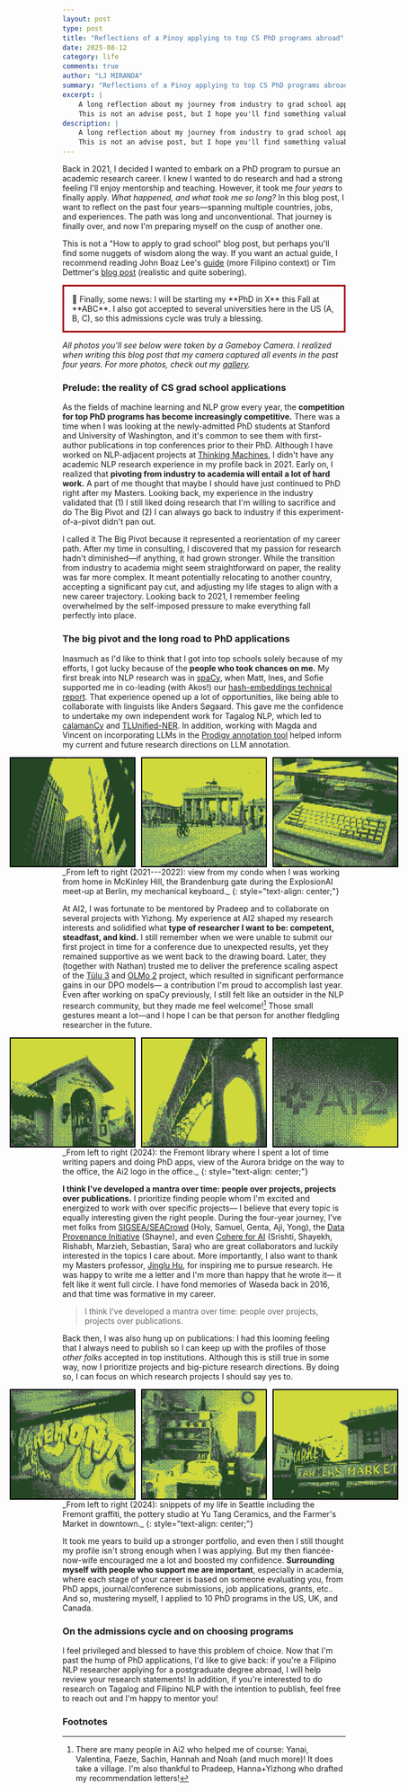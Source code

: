 ```yaml
---
layout: post
type: post
title: "Reflections of a Pinoy applying to top CS PhD programs abroad"
date: 2025-08-12
category: life
comments: true
author: "LJ MIRANDA"
summary: "Reflections of a Pinoy applying to top CS PhD programs abroad"
excerpt: |
    A long reflection about my journey from industry to grad school applications&mdash;spanning countries, jobs, and experiences.
    This is not an advise post, but I hope you'll find something valuable along the way.
description: |
    A long reflection about my journey from industry to grad school applications&mdash;spanning multiple countries, jobs, and experiences.
    This is not an advise post, but I hope you'll find something valuable along the way.
---
```


<span class="firstcharacter">B</span>ack in 2021, I decided I wanted to embark on a PhD program to pursue an academic research career.
I knew I wanted to do research and had a strong feeling I'll enjoy mentorship and teaching.
However, it took me *four years* to finally apply.
*What happened, and what took me so long?*
In this blog post, I want to reflect on the past four years&mdash;spanning multiple countries, jobs, and experiences.
The path was long and unconventional.
That journey is finally over, and now I'm preparing myself on the cusp of another one.

This is not a "How to apply to grad school" blog post, but perhaps you'll find some nuggets of wisdom along the way.
If you want an actual guide, I recommend reading John Boaz Lee's [guide](https://drive.google.com/file/d/1N5ETwBh9dyLpxGRKIA9LXXJ_Jy44i1TP/view) (more Filipino context) or Tim Dettmer's [blog post](https://timdettmers.com/2018/11/26/phd-applications/) (realistic and quite sobering).


<p style="border:3px; border-style:solid; border-color:#a00000; padding: 1em;">
📣 Finally, some news: I will be starting my **PhD in X** this Fall at **ABC**.
I also got accepted to several universities here in the US (A, B, C), so this admissions cycle was truly a blessing.
</p>

*All photos you'll see below were taken by a Gameboy Camera. I realized when writing this blog post that my camera captured all events in the past four years. For more photos, check out my [gallery](/gallery).*


### Prelude: the reality of CS grad school applications

As the fields of machine learning and NLP grow every year, the **competition for top PhD programs has become increasingly competitive.**
There was a time when I was looking at the newly-admitted PhD students at Stanford and University of Washington, and it's common to see them with first-author publications in top conferences prior to their PhD.
Although I have worked on NLP-adjacent projects at [Thinking Machines](https://thinkingmachin.es/), I didn't have any academic NLP research experience in my profile back in 2021.
Early on, I realized that **pivoting from industry to academia will entail a lot of hard work.**
A part of me thought that maybe I should have just continued to PhD right after my Masters.
Looking back, my experience in the industry validated that (1) I still liked doing research that I'm willing to sacrifice and do The Big Pivot and (2) I can always go back to industry if this experiment-of-a-pivot didn't pan out.

I called it The Big Pivot because it represented a reorientation of my career path. 
After my time in consulting, I discovered that my passion for research hadn't diminished&mdash;if anything, it had grown stronger. 
While the transition from industry to academia might seem straightforward on paper, the reality was far more complex. 
It meant potentially relocating to another country, accepting a significant pay cut, and adjusting my life stages to align with a new career trajectory. 
Looking back to 2021, I remember feeling overwhelmed by the self-imposed pressure to make everything fall perfectly into place.

### The big pivot and the long road to PhD applications

Inasmuch as I'd like to think that I got into top schools solely because of my efforts, I got lucky because of the **people who took chances on me.**
My first break into NLP research was in [spaCy](https://spacy.io), when Matt, Ines, and Sofie supported me in co-leading (with Akos!) our [hash-embeddings technical report](https://arxiv.org/abs/2212.09255).
That experience opened up a lot of opportunities, like being able to collaborate with linguists like Anders S&oslash;gaard.
This gave me the confidence to undertake my own independent work for Tagalog NLP, which led to [calamanCy](https://aclanthology.org/2023.nlposs-1.1.pdf) and [TLUnified-NER](https://arxiv.org/abs/2311.07161).
In addition, working with Magda and Vincent on incorporating LLMs in the [Prodigy annotation tool](https://prodigy.ai/) helped inform my current and future research directions on LLM annotation.


<div style="display: flex; justify-content: center;">
<img src="/assets/png/grad-school/skyscraper.png" width="220" style="border: 2px solid black; margin: 0 5px;">
<img src="/assets/png/grad-school/berlin.png" width="220" style="border: 2px solid black; margin: 0 5px;">
<img src="/assets/png/grad-school/remote.png" width="220" style="border: 2px solid black; margin: 0 5px;">
</div>
_From left to right (2021---2022): view from my condo when I was working from home in McKinley Hill, the Brandenburg gate during the ExplosionAI meet-up at Berlin, my mechanical keyboard._
{: style="text-align: center;"}

At AI2, I was fortunate to be mentored by Pradeep and to collaborate on several projects with Yizhong. 
My experience at AI2 shaped my research interests and solidified what **type of researcher I want to be: competent, steadfast, and kind.**
I still remember when we were unable to submit our first project in time for a conference due to unexpected results, yet they remained supportive as we went back to the drawing board. 
Later, they (together with Nathan) trusted me to deliver the preference scaling aspect of the [T&uuml;lu 3](https://allenai.org/papers/tulu-3-report.pdf) and [OLMo 2](https://allenai.org/olmo) project, which resulted in significant performance gains in our DPO models&mdash; a contribution I'm proud to accomplish last year. 
Even after working on spaCy previously, I still felt like an outsider in the NLP research community, but they made me feel welcome![^1]
Those small gestures meant a lot&mdash;and I hope I can be that person for another fledgling researcher in the future.

<div style="display: flex; justify-content: center;">
<img src="/assets/png/grad-school/library.png" width="220" style="border: 2px solid black; margin: 0 5px;">
<img src="/assets/png/grad-school/aurora.png" width="220" style="border: 2px solid black; margin: 0 5px;">
<img src="/assets/png/grad-school/ai2.png" width="220" style="border: 2px solid black; margin: 0 5px;">
</div>
_From left to right (2024): the Fremont library where I spent a lot of time writing papers and doing PhD apps, view of the Aurora bridge on the way to the office, the Ai2 logo in the office._
{: style="text-align: center;"}

**I think I've developed a mantra over time: people over projects, projects over publications.**
I prioritize finding people whom I'm excited and energized to work with over specific projects&mdash; I believe that every topic is equally interesting given the right people.
During the four-year journey, I've met folks from [SIGSEA/SEACrowd](https://seacrowd.github.io/seacrowd-catalogue/contributors) (Holy, Samuel, Genta, Aji, Yong), the [Data Provenance Initiative](https://www.dataprovenance.org/) (Shayne), and even [Cohere for AI](https://cohere.com/research) (Srishti, Shayekh, Rishabh, Marzieh, Sebastian, Sara) who are great collaborators and luckily interested in the topics I care about.
More importantly, I also want to thank my Masters professor, [Jinglu Hu](https://nclab.w.waseda.jp/jinglu/personal.html), for inspiring me to pursue research. 
He was happy to write me a letter and I'm more than happy that he wrote it&mdash; it felt like it went full circle.
I have fond memories of Waseda back in 2016, and that time was formative in my career.

> I think I've developed a mantra over time: people over projects, projects over publications.

Back then, I was also hung up on publications: I had this looming feeling that I always need to publish so I can keep up with the profiles of those *other folks* accepted in top institutions.
Although this is still true in some way, now I prioritize projects and big-picture research directions.
By doing so, I can focus on which research projects I should say yes to.

<div style="display: flex; justify-content: center;">
<img src="/assets/png/grad-school/fremont.png" width="220" style="border: 2px solid black; margin: 0 5px;">
<img src="/assets/png/grad-school/pottery.png" width="220" style="border: 2px solid black; margin: 0 5px;">
<img src="/assets/png/grad-school/market.png" width="220" style="border: 2px solid black; margin: 0 5px;">
</div>
_From left to right (2024): snippets of my life in Seattle including the Fremont graffiti, the pottery studio at Yu Tang Ceramics, and the Farmer's Market in downtown._
{: style="text-align: center;"}

It took me years to build up a stronger portfolio, and even then I still thought my profile isn't strong enough when I was applying.
But my then fianc&eacute;e-now-wife encouraged me a lot and boosted my confidence.
**Surrounding myself with people who support me are important**, especially in academia, where each stage of your career is based on someone evaluating you, from PhD apps, journal/conference submissions, job applications, grants, etc..
And so, mustering myself, I applied to 10 PhD programs in the US, UK, and Canada.

### On the admissions cycle and on choosing programs

<!-- (this is not the first paragraph)  -->
<!-- In a way, four years is a long time and there were times when instead of being too focused on applying to grad school, I just enjoyed life.
Back in 2021, I set myself a goal and I was too laser-focused on things I need to accomplish but through the years I learned to let things be (I also found this helpful to relieve the anxiety).
It took me years to build up a strong portfolio, and even then I still think my profile isn't strong enough when I was applying. -->



<!-- (this is not the first paragraph)  -->
I feel privileged and blessed to have this problem of choice.
Now that I'm past the hump of PhD applications, I'd like to give back: if you're a Filipino NLP researcher applying for a postgraduate degree abroad, I will help review your research statements!
In addition, if you're interested to do research on Tagalog and Filipino NLP with the intention to publish, feel free to reach out and I'm happy to mentor you!


### Footnotes

[^1]: There are many people in Ai2 who helped me of course: Yanai, Valentina, Faeze, Sachin, Hannah and Noah (and much more)! It does take a village. I'm also thankful to Pradeep, Hanna+Yizhong who drafted my recommendation letters!